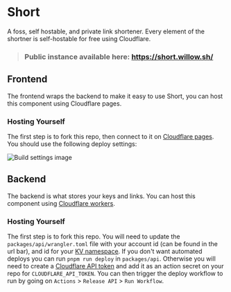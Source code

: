# Short

A foss, self hostable, and private link shortener. Every element of the shortner is self-hostable for free using Cloudflare.

> ### Public instance available here: https://short.willow.sh/

## Frontend

The frontend wraps the backend to make it easy to use Short, you can host this component using Cloudflare pages.

### Hosting Yourself

The first step is to fork this repo, then connect to it on [Cloudflare pages](https://dash.cloudflare.com/?to=/:account/pages). You should use the following deploy settings:

![Build settings image](https://i.imgur.com/8lwavcZ.png)

## Backend

The backend is what stores your keys and links. You can host this component using [Cloudflare workers](https://dash.cloudflare.com/?to=/:account/workers).

### Hosting Yourself

The first step is to fork this repo. You will need to update the `packages/api/wrangler.toml` file with your account id (can be found in the url bar), and id for your [KV namespace](https://dash.cloudflare.com/?to=/:account/workers/kv/namespaces). If you don't want automated deploys you can run `pnpm run deploy` in `packages/api`. Otherwise you will need to create a [Cloudflare API token](https://dash.cloudflare.com/profile/api-tokens) and add it as an action secret on your repo for `CLOUDFLARE_API_TOKEN`. You can then trigger the deploy workflow to run by going on `Actions` > `Release API` > `Run Workflow`.
